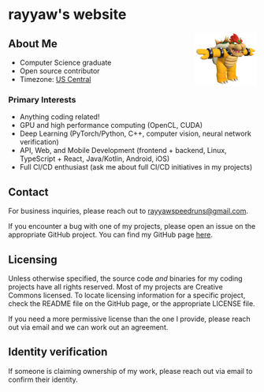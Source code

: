 # rayyaw's website

<img src="files/userpic.png" width="25%" align="right" alt="rayyaw profile picture">

## About Me

- Computer Science graduate
- Open source contributor
- Timezone: [US Central](https://time.is/CT)

### Primary Interests

- Anything coding related!
- GPU and high performance computing (OpenCL, CUDA)
- Deep Learning (PyTorch/Python, C++, computer vision, neural network verification)
- API, Web, and Mobile Development (frontend + backend, Linux, TypeScript + React, Java/Kotlin, Android, iOS)
- Full CI/CD enthusiast (ask me about full CI/CD initiatives in my projects)

## Contact

For business inquiries, please reach out to [rayyawspeedruns@gmail.com](mailto:rayyawspeedruns@gmail.com).

If you encounter a bug with one of my projects, please open an issue on the appropriate GitHub project. You can find my GitHub page [here](https://github.com/rayyaw).

## Licensing

Unless otherwise specified, the source code *and* binaries for my coding projects have all rights reserved. Most of my projects are Creative Commons licensed. To locate licensing information for a specific project, check the README file on the GitHub page, or the appropriate LICENSE file.

If you need a more permissive license than the one I provide, please reach out via email and we can work out an agreement.

## Identity verification

If someone is claiming ownership of my work, please reach out via email to confirm their identity.
